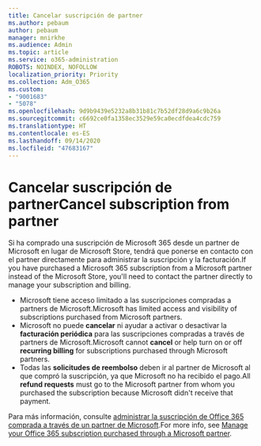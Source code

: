 ```yaml
---
title: Cancelar suscripción de partner
ms.author: pebaum
author: pebaum
manager: mnirkhe
ms.audience: Admin
ms.topic: article
ms.service: o365-administration
ROBOTS: NOINDEX, NOFOLLOW
localization_priority: Priority
ms.collection: Adm_O365
ms.custom:
- "9001683"
- "5078"
ms.openlocfilehash: 9d9b9439e5232a8b31b81c7b52df28d9a6c9b26a
ms.sourcegitcommit: c6692ce0fa1358ec3529e59ca0ecdfdea4cdc759
ms.translationtype: HT
ms.contentlocale: es-ES
ms.lasthandoff: 09/14/2020
ms.locfileid: "47683167"
---
```

# <a name="cancel-subscription-from-partner"></a><span data-ttu-id="7231b-102">Cancelar suscripción de partner</span><span class="sxs-lookup"><span data-stu-id="7231b-102">Cancel subscription from partner</span></span>

<span data-ttu-id="7231b-103">Si ha comprado una suscripción de Microsoft 365 desde un partner de Microsoft en lugar de Microsoft Store, tendrá que ponerse en contacto con el partner directamente para administrar la suscripción y la facturación.</span><span class="sxs-lookup"><span data-stu-id="7231b-103">If you have purchased a Microsoft 365 subscription from a Microsoft partner instead of the Microsoft Store, you'll need to contact the partner directly to manage your subscription and billing.</span></span>

- <span data-ttu-id="7231b-104">Microsoft tiene acceso limitado a las suscripciones compradas a partners de Microsoft.</span><span class="sxs-lookup"><span data-stu-id="7231b-104">Microsoft has limited access and visibility of subscriptions purchased from Microsoft partners.</span></span> 
- <span data-ttu-id="7231b-105">Microsoft no puede **cancelar** ni ayudar a activar o desactivar la **facturación periódica** para las suscripciones compradas a través de partners de Microsoft.</span><span class="sxs-lookup"><span data-stu-id="7231b-105">Microsoft cannot **cancel** or help turn on or off **recurring billing** for subscriptions purchased through Microsoft partners.</span></span> 
- <span data-ttu-id="7231b-106">Todas las **solicitudes de reembolso** deben ir al partner de Microsoft al que compró la suscripción, ya que Microsoft no ha recibido el pago.</span><span class="sxs-lookup"><span data-stu-id="7231b-106">All **refund requests** must go to the Microsoft partner from whom you purchased the subscription because Microsoft didn't receive that payment.</span></span> 

<span data-ttu-id="7231b-107">Para más información, consulte [administrar la suscripción de Office 365 comprada a través de un partner de Microsoft](https://support.microsoft.com/help/4230739/microsoft-account-manage-office-365-subscription-from-third-party).</span><span class="sxs-lookup"><span data-stu-id="7231b-107">For more info, see [Manage your Office 365 subscription purchased through a Microsoft partner](https://support.microsoft.com/help/4230739/microsoft-account-manage-office-365-subscription-from-third-party).</span></span> 
